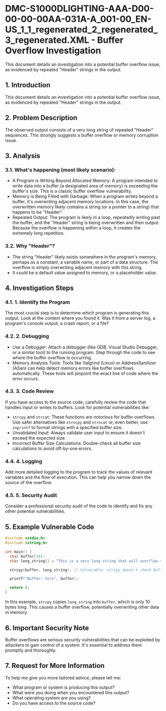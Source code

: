 # DMC-S1000DLIGHTING-AAA-D00-00-00-00AA-031A-A_001-00_EN-US_1_1_regenerated_2_regenerated_3_regenerated.XML - Buffer Overflow Investigation

This document details an investigation into a potential buffer overflow issue, as evidenced by repeated "Header" strings in the output.

## 1. Introduction

This document details an investigation into a potential buffer overflow issue, as evidenced by repeated "Header" strings in the output.

## 2. Problem Description

The observed output consists of a very long string of repeated "Header" sequences. This strongly suggests a buffer overflow or memory corruption issue.

## 3. Analysis

### 3.1. What's happening (most likely scenario):

*   A Program is Writing Beyond Allocated Memory: A program intended to write data into a buffer (a designated area of memory) is exceeding the buffer's size. This is a classic buffer overflow vulnerability.
*   Memory is Being Filled with Garbage: When a program writes beyond a buffer, it's overwriting adjacent memory locations. In this case, the overwritten memory likely contains a string (or a pointer to a string) that happens to be "Header".
*   Repeated Output: The program is likely in a loop, repeatedly writing past the buffer, and the "Header" string is being overwritten and then output. Because the overflow is happening within a loop, it creates the extremely long repetition.

### 3.2. Why "Header"?

*   The string "Header" likely exists somewhere in the program's memory, perhaps as a constant, a variable name, or part of a data structure. The overflow is simply overwriting adjacent memory with this string.
*   It could be a default value assigned to memory, or a placeholder value.

## 4. Investigation Steps

### 4.1. 1. Identify the Program

The most crucial step is to determine *which* program is generating this output. Look at the context where you found it. Was it from a server log, a program's console output, a crash report, or a file?

### 4.2. 2. Debugging

*   Use a Debugger: Attach a debugger (like GDB, Visual Studio Debugger, or a similar tool) to the running program. Step through the code to see where the buffer overflow is occurring.
*   Memory Analysis Tools: Tools like Valgrind (Linux) or AddressSanitizer (ASan) can help detect memory errors like buffer overflows automatically. These tools will pinpoint the exact line of code where the error occurs.

### 4.3. 3. Code Review

If you have access to the source code, carefully review the code that handles input or writes to buffers. Look for potential vulnerabilities like:

*   `strcpy` and `strcat`: These functions are notorious for buffer overflows. Use safer alternatives like `strncpy` and `strncat` or, even better, use `snprintf` to format strings with a specified buffer size.
*   Unvalidated Input: Always validate user input to ensure it doesn't exceed the expected size.
*   Incorrect Buffer Size Calculations: Double-check all buffer size calculations to avoid off-by-one errors.

### 4.4. 4. Logging

Add more detailed logging to the program to track the values of relevant variables and the flow of execution. This can help you narrow down the source of the overflow.

### 4.5. 5. Security Audit

Consider a professional security audit of the code to identify and fix any other potential vulnerabilities.

## 5. Example Vulnerable Code

```c
#include <stdio.h>
#include <string.h>

int main() {
  char buffer[10];
  char long_string[] = "This is a very long string that will overflow the buffer.";

  strcpy(buffer, long_string); // Vulnerable: strcpy doesn't check buffer size

  printf("Buffer: %s\n", buffer);

  return 0;
}
```

In this example, `strcpy` copies `long_string` into `buffer`, which is only 10 bytes long. This causes a buffer overflow, potentially overwriting other data in memory.

## 6. Important Security Note

Buffer overflows are serious security vulnerabilities that can be exploited by attackers to gain control of a system. It's essential to address them promptly and thoroughly.

## 7. Request for More Information

To help me give you more tailored advice, please tell me:

*   What program or system is producing this output?
*   What were you doing when you encountered this output?
*   What operating system are you using?
*   Do you have access to the source code?